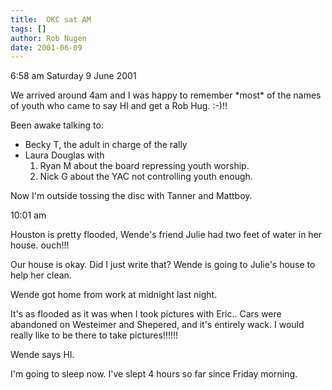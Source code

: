 ```yaml
---
title:  OKC sat AM
tags: []
author: Rob Nugen
date: 2001-06-09
---
```


<p class=date>6:58 am Saturday 9 June 2001</p>

<p>We arrived around 4am and I was happy to remember
*most* of the names of youth who came to say HI and
get a Rob Hug.  :-)!!</p>

<p>Been awake talking to:</p>

<p><ul><li> Becky T, the adult in charge of the rally</li>
<li>Laura Douglas with
<ol>
<li>Ryan M about the board repressing youth worship.</li>
<li>Nick G about the YAC not controlling youth enough.</li>
</ol>
</ul></p>

<p>Now I'm outside tossing the disc with Tanner and Mattboy.</p>

<p class=date>10:01 am</p>

<p>Houston is pretty flooded, Wende's friend Julie had two feet of
water in her house.  ouch!!!</p>

<p>Our house is okay.  Did I just write that?  Wende is
going to Julie's house to help her clean.</p>

<p>Wende got home from work at midnight last night.</p>

<p>It's as flooded as it was when I took pictures with
Eric..  Cars were abandoned on Westeimer and Shepered,
and it's entirely wack.  I would really like to be
there to take pictures!!!!!!</p>

<p>Wende says HI.</p>

<p>I'm going to sleep now.  I've slept 4 hours so far
since Friday morning.</p>
